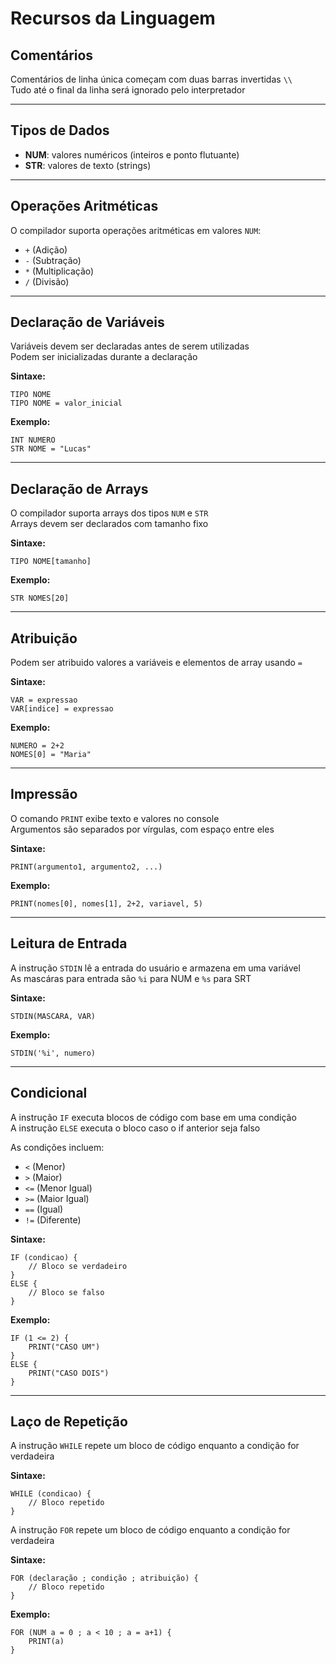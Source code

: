 # Recursos da Linguagem

## Comentários

Comentários de linha única começam com duas barras invertidas `\\`  
Tudo até o final da linha será ignorado pelo interpretador

---

## Tipos de Dados

- **NUM**: valores numéricos (inteiros e ponto flutuante)
- **STR**: valores de texto (strings)

---

## Operações Aritméticas

O compilador suporta operações aritméticas em valores `NUM`:

- `+` (Adição)
- `-` (Subtração)
- `*` (Multiplicação)
- `/` (Divisão)

---

## Declaração de Variáveis

Variáveis devem ser declaradas antes de serem utilizadas  
Podem ser inicializadas durante a declaração

**Sintaxe:**
```plaintext
TIPO NOME
TIPO NOME = valor_inicial
```

**Exemplo:**
```plaintext
INT NUMERO
STR NOME = "Lucas"
```

---

## Declaração de Arrays

O compilador suporta arrays dos tipos `NUM` e `STR`  
Arrays devem ser declarados com tamanho fixo

**Sintaxe:**
```plaintext
TIPO NOME[tamanho]
```

**Exemplo:**
```plaintext
STR NOMES[20]
```
---

## Atribuição

Podem ser atribuido valores a variáveis e elementos de array usando `=`

**Sintaxe:**
```plaintext
VAR = expressao
VAR[indice] = expressao
```

**Exemplo:**
```plaintext
NUMERO = 2+2
NOMES[0] = "Maria"
```

---

## Impressão

O comando `PRINT` exibe texto e valores no console  
Argumentos são separados por vírgulas, com espaço entre eles  

**Sintaxe:**
```plaintext
PRINT(argumento1, argumento2, ...)
```

**Exemplo:**
```plaintext
PRINT(nomes[0], nomes[1], 2+2, variavel, 5)
```

---

## Leitura de Entrada

A instrução `STDIN` lê a entrada do usuário e armazena em uma variável  
As mascáras para entrada são `%i` para NUM e `%s` para SRT

**Sintaxe:**
```plaintext
STDIN(MASCARA, VAR)
```

**Exemplo:**
```plaintext
STDIN('%i', numero)
```

---

## Condicional

A instrução `IF` executa blocos de código com base em uma condição   
A instrução `ELSE` executa o bloco caso o if anterior seja falso  

As condições incluem:

- `<`  (Menor)
- `>`  (Maior)
- `<=` (Menor Igual)
- `>=` (Maior Igual)
- `==` (Igual)
- `!=` (Diferente)

**Sintaxe:**
```plaintext
IF (condicao) {
    // Bloco se verdadeiro
}
ELSE {
    // Bloco se falso
}
```

**Exemplo:**
```plaintext
IF (1 <= 2) {
    PRINT("CASO UM")
}
ELSE {
    PRINT("CASO DOIS")
}
```

---

## Laço de Repetição

A instrução `WHILE` repete um bloco de código enquanto a condição for verdadeira

**Sintaxe:**
```plaintext
WHILE (condicao) {
    // Bloco repetido
}
```

A instrução `FOR` repete um bloco de código enquanto a condição for verdadeira

**Sintaxe:**
```plaintext
FOR (declaração ; condição ; atribuição) {
    // Bloco repetido
}
```

**Exemplo:**
```plaintext
FOR (NUM a = 0 ; a < 10 ; a = a+1) {
    PRINT(a)
}
```